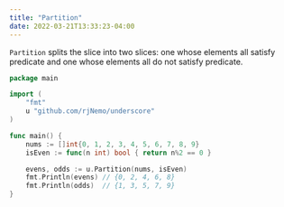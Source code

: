 ```yaml
---
title: "Partition"
date: 2022-03-21T13:33:23-04:00
---
```


`Partition` splits the slice into two slices: one whose elements all satisfy predicate and one whose elements all do not
satisfy predicate.

```go
package main

import (
	"fmt"
	u "github.com/rjNemo/underscore"
)

func main() {
	nums := []int{0, 1, 2, 3, 4, 5, 6, 7, 8, 9}
	isEven := func(n int) bool { return n%2 == 0 }

	evens, odds := u.Partition(nums, isEven)
	fmt.Println(evens) // {0, 2, 4, 6, 8}
	fmt.Println(odds)  // {1, 3, 5, 7, 9}
}
```
